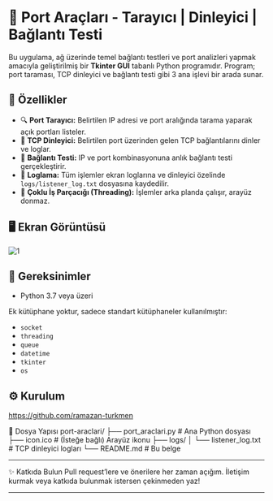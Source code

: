 # 🔧 Port Araçları - Tarayıcı | Dinleyici | Bağlantı Testi

Bu uygulama, ağ üzerinde temel bağlantı testleri ve port analizleri yapmak amacıyla geliştirilmiş bir **Tkinter GUI** tabanlı Python programıdır. Program; port taraması, TCP dinleyici ve bağlantı testi gibi 3 ana işlevi bir arada sunar.

## 🚀 Özellikler

- 🔍 **Port Tarayıcı:** Belirtilen IP adresi ve port aralığında tarama yaparak açık portları listeler.
- 📡 **TCP Dinleyici:** Belirtilen port üzerinden gelen TCP bağlantılarını dinler ve loglar.
- 🔗 **Bağlantı Testi:** IP ve port kombinasyonuna anlık bağlantı testi gerçekleştirir.
- 📝 **Loglama:** Tüm işlemler ekran loglarına ve dinleyici özelinde `logs/listener_log.txt` dosyasına kaydedilir.
- 🧵 **Çoklu İş Parçacığı (Threading):** İşlemler arka planda çalışır, arayüz donmaz.

## 🖥️ Ekran Görüntüsü

![1](https://github.com/user-attachments/assets/d045c715-de78-4d07-a5c9-8390d7897b0f)


## 🔧 Gereksinimler

- Python 3.7 veya üzeri

Ek kütüphane yoktur, sadece standart kütüphaneler kullanılmıştır:
- `socket`
- `threading`
- `queue`
- `datetime`
- `tkinter`
- `os`

## ⚙️ Kurulum

https://github.com/ramazan-turkmen

📁 Dosya Yapısı
port-araclari/
├── port_araclari.py        # Ana Python dosyası
├── icon.ico                # (İsteğe bağlı) Arayüz ikonu
├── logs/
│   └── listener_log.txt    # TCP dinleyici logları
└── README.md               # Bu belge
________________________________________
✨ Katkıda Bulun
Pull request’lere ve önerilere her zaman açığım. İletişim kurmak veya katkıda bulunmak istersen çekinmeden yaz!

---
